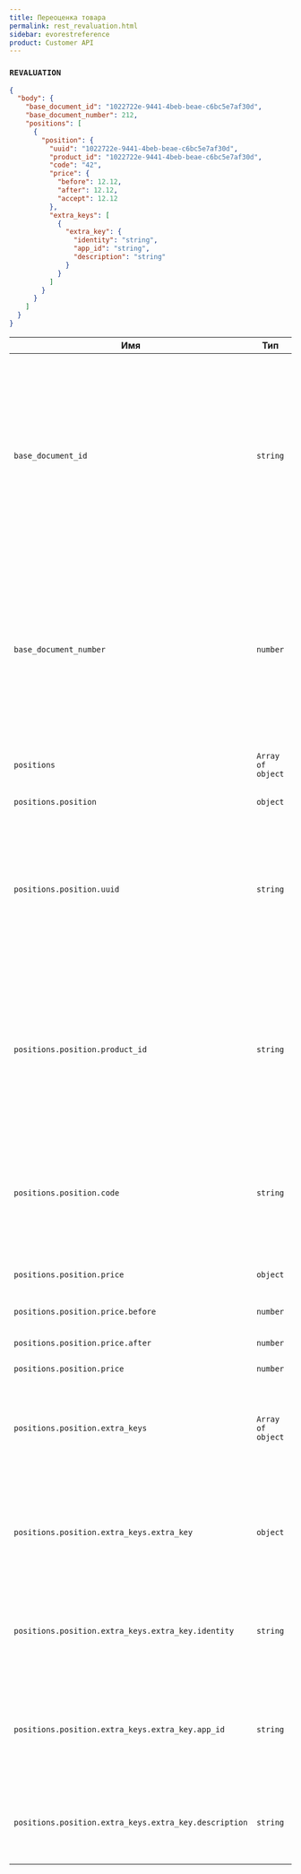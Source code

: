 ```yaml
---
title: Переоценка товара
permalink: rest_revaluation.html
sidebar: evorestreference
product: Customer API
---
```



### `REVALUATION`

```json
{
  "body": {
    "base_document_id": "1022722e-9441-4beb-beae-c6bc5e7af30d",
    "base_document_number": 212,
    "positions": [
      {
        "position": {
          "uuid": "1022722e-9441-4beb-beae-c6bc5e7af30d",
          "product_id": "1022722e-9441-4beb-beae-c6bc5e7af30d",
          "code": "42",
          "price": {
            "before": 12.12,
            "after": 12.12,
            "accept": 12.12
          },
          "extra_keys": [
            {
              "extra_key": {
                "identity": "string",
                "app_id": "string",
                "description": "string"
              }
            }
          ]
        }
      }
    ]
  }
}
```

Имя  | Тип  | Описание
-----|------|--------------
`base_document_id`| `string`|Соответствует атрибуту id документа продажи, на основании которого оформляется возврат (если производится возврат на основе чека). Не имеет значения если возврат производится без чека. Формат – uuid4, в соответствии с RFC.
`base_document_number`| `number `|*Необязательный*. Соответствует атрибуту number документа продажи, на основании которого оформляется возврат (если производится возврат на основе чека). Не имеет значения если возврат производится без чека.
`positions`|`Array of object`|Массив товарных позиций (объектов position).
`positions.position`|`object`|Товарная позиция.
`positions.position.uuid`|`string`|*Необязательный*. Уникальный идентификатор товарной позиции в чеке. Полезен в случаях, когда нужно программно (средствами SDK) сослаться на конкретную позицию.
`positions.position.product_id`|`string`|*Необязательный*. Идентификатор товара, уникальный в рамках магазина. Поле не передаётся, если производится продажа или возврат товара "Позиция по свободной цене". Формат `uuid4`, в соответствии с RFC.
`positions.position.code`|`string`|*Необязательный*. Код товара или модификации товара. Поле не передаётся, если производится продажа или возврат товара "Позиция по свободной цене".
`positions.position.price`|`object`|Объект (price), содержащий данные о ценах товара.
`positions.position.price.before`|`number`|Отпускная цена до переоценки.
`positions.position.price.after`|`number`|Отпускная цена после переоценки.
`positions.position.price`|`number`|Цена приёмки.
`positions.position.extra_keys`|`Array of object`|*Необязательный*. Массив объектов `extra_key`, соответствующих extra товара, на момент добавления товара в документ.
`positions.position.extra_keys.extra_key`|`object`|*Необязательный*. Массив объектов `extra_key`, соответствующих extra товара, на момент добавления товара в документ.
`positions.position.extra_keys.extra_key.identity`|`string`|*Необязательный*. Уникальный идентификатор дополнительного атрибута товара. Формат – uuid4, в соответствии с RFC.
`positions.position.extra_keys.extra_key.app_id`|`string`|*Необязательный*. Идентификатор приложения, в рамках которого к товарной позиции привязан дополнительный атрибут.
`positions.position.extra_keys.extra_key.description`|`string`|*Необязательный*. Описание дополнительного атрибута для визуализации на смарт-терминале.
